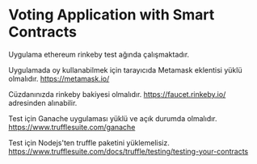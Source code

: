 # Voting Application with Smart Contracts

Uygulama ethereum rinkeby test ağında çalışmaktadır.

Uygulamada oy kullanabilmek için tarayıcıda Metamask eklentisi yüklü olmalıdır. https://metamask.io/

Cüzdanınızda rinkeby bakiyesi olmalıdır. https://faucet.rinkeby.io/ adresinden alınabilir.

Test için Ganache uygulaması yüklü ve açık durumda olmalıdır. https://www.trufflesuite.com/ganache

Test için Nodejs'ten truffle paketini yüklemelisiz.
https://www.trufflesuite.com/docs/truffle/testing/testing-your-contracts

